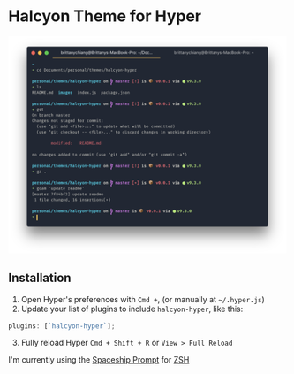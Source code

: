 # Halcyon Theme for Hyper

![demo](images/demo.png)

## Installation

1. Open Hyper's preferences with `Cmd +`, (or manually at `~/.hyper.js`)
2. Update your list of plugins to include `halcyon-hyper`, like this:

```js
plugins: [`halcyon-hyper`];
```

3. Fully reload Hyper `Cmd + Shift + R` or `View > Full Reload`

I'm currently using the [Spaceship Prompt](https://github.com/denysdovhan/spaceship-prompt) for [ZSH](http://zsh.org/)
